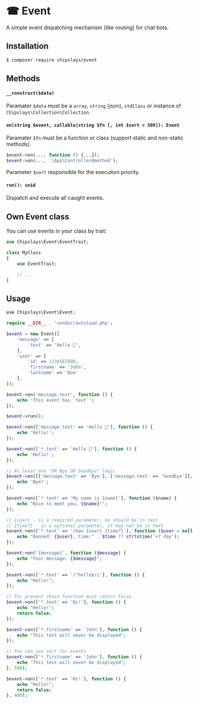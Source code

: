 # ☎ Event

A simple event dispatching mechanism (like routing) for chat bots.

## Installation

```bash
$ composer require chipslays/event
```

## Methods

#### `__construct($data)`

Paramater `$data` must be a `array`, `string` (json), `stdClass` or instance of `Chipslays\Collection\Collection`.

#### `on(string $event, callable|string $fn [, int $sort = 500]): Event`

Paramater `$fn` must be a function or class (support static and non-static methods).

```php
$event->on(..., function () {...});
$event->on(..., '\App\Controller@method');
```

Parameter `$sort` responsible for the execution priority.

#### `run(): void`

Dispatch and execute all caught events.

## Own Event class

You can use events in your class by trait:

```php
use Chipslays\Event\EventTrait;

class MyClass
{
    use EventTrait;

    // ...
}

```

## Usage

```php
use Chipslays\Event\Event;

require __DIR__ . 'vendor/autoload.php';

$event = new Event([
    'message' => [
        'text' => 'Hello 👋',
    ],
    'user' => [
        'id' => 1234567890,
        'firstname' => 'John',
        'lastname' => 'Doe'
    ],
]);

$event->on('message.text', function () {
    echo 'This event has `text`';
});

$event->run();
```

```php
$event->on(['message.text' => 'Hello 👋'], function () {
    echo 'Hello!';
});
```

```php
$event->on(['*.text' => 'Hello 👋'], function () {
    echo 'Hello!';
});
```

```php
// At least one "OR Bye OR Goodbye" logic
$event->on([['message.text' => 'Bye'], ['message.text' => 'Goodbye']], function () {
    echo 'Bye!';
});
```

```php
$event->on(['*.text' => 'My name is {name}'], function ($name) {
    echo "Nice to meet you, {$name}!";
});
```

```php
// {user} - is a required parameter, he should be in text
// {time?} - is a optional parameter, it may not be in text
$event->on(['*.text' => '/ban {user} {time?}'], function ($user = null, $time = null) {
    echo "Banned: {$user}, time:" . $time ?? strtotime('+7 day');
});
```

```php
$event->on('{message}', function ($message) {
    echo "Your message: {$message}";
});
```

```php
$event->on(['*.text' => '/^hello$/i'], function () {
    echo "Hello!";
});
```

```php
// For prevent chain function must return False
$event->on(['*.text' => 'Hi!'], function () {
    echo "Hello!";
    return false;
});

$event->on(['*.firstname' => 'John'], function () {
    echo "This text will never be displayed";
});
```

```php
// You can use sort for events
$event->on(['*.firstname' => 'John'], function () {
    echo "This text will never be displayed";
}, 500);

$event->on(['*.text' => 'Hi!'], function () {
    echo "Hello!";
    return false;
}, 400);
```
